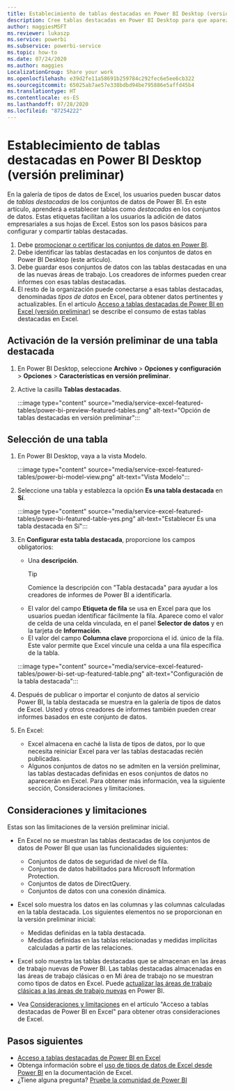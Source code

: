 ```yaml
---
title: Establecimiento de tablas destacadas en Power BI Desktop (versión preliminar)
description: Cree tablas destacadas en Power BI Desktop para que aparezcan en la galería de tipos de datos de Excel.
author: maggiesMSFT
ms.reviewer: lukaszp
ms.service: powerbi
ms.subservice: powerbi-service
ms.topic: how-to
ms.date: 07/24/2020
ms.author: maggies
LocalizationGroup: Share your work
ms.openlocfilehash: e39d2fe11a58691b259784c292fec6e5ee6cb322
ms.sourcegitcommit: 65025ab7ae57e338bdbd94be795886e5affd45b4
ms.translationtype: HT
ms.contentlocale: es-ES
ms.lasthandoff: 07/28/2020
ms.locfileid: "87254222"
---
```

# <a name="set-featured-tables-in-power-bi-desktop-preview"></a>Establecimiento de tablas destacadas en Power BI Desktop (versión preliminar)

En la galería de tipos de datos de Excel, los usuarios pueden buscar datos de *tablas destacadas* de los conjuntos de datos de Power BI. En este artículo, aprenderá a establecer tablas como *destacadas* en los conjuntos de datos. Estas etiquetas facilitan a los usuarios la adición de datos empresariales a sus hojas de Excel. Estos son los pasos básicos para configurar y compartir tablas destacadas.

1. Debe [promocionar o certificar los conjuntos de datos en Power BI](../connect-data/service-datasets-promote.md). 
1. Debe identificar las tablas destacadas en los conjuntos de datos en Power BI Desktop (este artículo).
1. Debe guardar esos conjuntos de datos con las tablas destacadas en una de las nuevas áreas de trabajo. Los creadores de informes pueden crear informes con esas tablas destacadas. 
1. El resto de la organización puede conectarse a esas tablas destacadas, denominadas *tipos de datos* en Excel, para obtener datos pertinentes y actualizables. En el artículo [Acceso a tablas destacadas de Power BI en Excel (versión preliminar)](service-excel-featured-tables.md) se describe el consumo de estas tablas destacadas en Excel.

## <a name="turn-on-the-featured-table-preview"></a>Activación de la versión preliminar de una tabla destacada

1. En Power BI Desktop, seleccione **Archivo** > **Opciones y configuración** > **Opciones** > **Características en versión preliminar**.
2. Active la casilla **Tablas destacadas**.

    :::image type="content" source="media/service-excel-featured-tables/power-bi-preview-featured-tables.png" alt-text="Opción de tablas destacadas en versión preliminar":::

## <a name="select-a-table"></a>Selección de una tabla

1. En Power BI Desktop, vaya a la vista Modelo.

    :::image type="content" source="media/service-excel-featured-tables/power-bi-model-view.png" alt-text="Vista Modelo":::
 
2. Seleccione una tabla y establezca la opción **Es una tabla destacada** en **Sí**.

    :::image type="content" source="media/service-excel-featured-tables/power-bi-featured-table-yes.png" alt-text="Establecer Es una tabla destacada en Sí":::

4. En **Configurar esta tabla destacada**, proporcione los campos obligatorios:

    - Una **descripción**. 
        > [!TIP]
        > Comience la descripción con "Tabla destacada" para ayudar a los creadores de informes de Power BI a identificarla.
    - El valor del campo **Etiqueta de fila** se usa en Excel para que los usuarios puedan identificar fácilmente la fila. Aparece como el valor de celda de una celda vinculada, en el panel **Selector de datos** y en la tarjeta de **Información**. 
    - El valor del campo **Columna clave** proporciona el id. único de la fila. Este valor permite que Excel vincule una celda a una fila específica de la tabla.

    :::image type="content" source="media/service-excel-featured-tables/power-bi-set-up-featured-table.png" alt-text="Configuración de la tabla destacada":::

1. Después de publicar o importar el conjunto de datos al servicio Power BI, la tabla destacada se muestra en la galería de tipos de datos de Excel. Usted y otros creadores de informes también pueden crear informes basados en este conjunto de datos.

1. En Excel: 
    - Excel almacena en caché la lista de tipos de datos, por lo que necesita reiniciar Excel para ver las tablas destacadas recién publicadas.
    - Algunos conjuntos de datos no se admiten en la versión preliminar, las tablas destacadas definidas en esos conjuntos de datos no aparecerán en Excel. Para obtener más información, vea la siguiente sección, Consideraciones y limitaciones.

## <a name="considerations-and-limitations"></a>Consideraciones y limitaciones

Estas son las limitaciones de la versión preliminar inicial.

- En Excel no se muestran las tablas destacadas de los conjuntos de datos de Power BI que usan las funcionalidades siguientes: 

    - Conjuntos de datos de seguridad de nivel de fila.
    - Conjuntos de datos habilitados para Microsoft Information Protection.
    - Conjuntos de datos de DirectQuery.
    - Conjuntos de datos con una conexión dinámica.

- Excel solo muestra los datos en las columnas y las columnas calculadas en la tabla destacada. Los siguientes elementos no se proporcionan en la versión preliminar inicial:

    - Medidas definidas en la tabla destacada.
    - Medidas definidas en las tablas relacionadas y medidas implícitas calculadas a partir de las relaciones.

- Excel solo muestra las tablas destacadas que se almacenan en las áreas de trabajo nuevas de Power BI. Las tablas destacadas almacenadas en las áreas de trabajo clásicas o en Mi área de trabajo no se muestran como tipos de datos en Excel. Puede [actualizar las áreas de trabajo clásicas a las áreas de trabajo nuevas](service-upgrade-workspaces.md) en Power BI.
- Vea [Consideraciones y limitaciones](service-excel-featured-tables.md#considerations-and-limitations) en el artículo "Acceso a tablas destacadas de Power BI en Excel" para obtener otras consideraciones de Excel.

## <a name="next-steps"></a>Pasos siguientes

- [Acceso a tablas destacadas de Power BI en Excel](service-excel-featured-tables.md)
- Obtenga información sobre el [uso de tipos de datos de Excel desde Power BI](https://support.office.com/article/use-excel-data-types-from-power-bi-preview-cd8938ce-f963-444d-b82a-7140848241e9) en la documentación de Excel.
- ¿Tiene alguna pregunta? [Pruebe la comunidad de Power BI](https://community.powerbi.com/)

